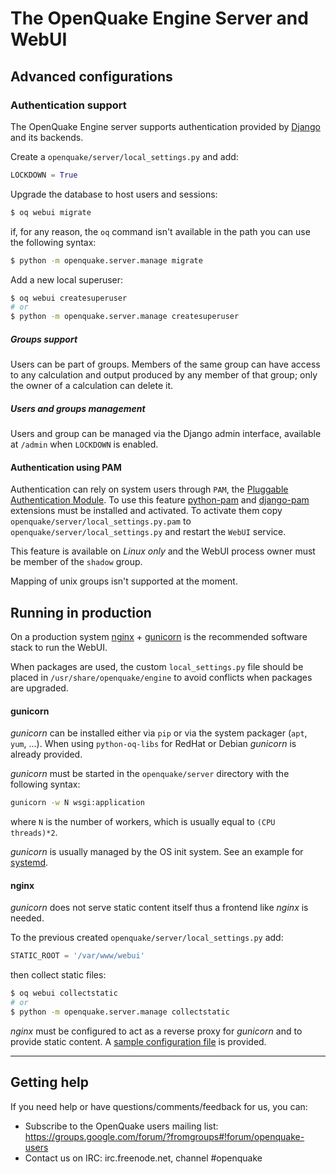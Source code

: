 # The OpenQuake Engine Server and WebUI

## Advanced configurations

### Authentication support

The OpenQuake Engine server supports authentication provided by [Django](https://docs.djangoproject.com/en/stable/topics/auth/) and its backends.

Create a `openquake/server/local_settings.py` and add:
```python
LOCKDOWN = True
```

Upgrade the database to host users and sessions:

```bash
$ oq webui migrate 
```

if, for any reason, the `oq` command isn't available in the path you can use the following syntax:

```bash
$ python -m openquake.server.manage migrate 
```

Add a new local superuser:
```bash
$ oq webui createsuperuser
# or
$ python -m openquake.server.manage createsuperuser
```

##### Groups support

Users can be part of groups. Members of the same group can have access to any calculation and output produced by any member of that group; only the owner of a calculation can delete it.


##### Users and groups management

Users and group can be managed via the Django admin interface, available at `/admin` when `LOCKDOWN` is enabled.


#### Authentication using PAM
Authentication can rely on system users through `PAM`, the [Pluggable Authentication Module](https://en.wikipedia.org/wiki/Pluggable_authentication_module). To use this feature [python-pam](https://github.com/FirefighterBlu3/python-pam) and [django-pam](https://github.com/cnobile2012/django-pam) extensions must be installed and activated. To activate them copy `openquake/server/local_settings.py.pam` to `openquake/server/local_settings.py` and restart the `WebUI` service.

This feature is available on _Linux only_ and the WebUI process owner must be member of the `shadow` group.

Mapping of unix groups isn't supported at the moment.

## Running in production

On a production system [nginx](http://nginx.org/en/) + [gunicorn](http://gunicorn.org/) is the recommended software stack to run the WebUI.

When packages are used, the custom `local_settings.py` file should be placed in `/usr/share/openquake/engine` to avoid conflicts when packages are upgraded.

#### gunicorn

*gunicorn* can be installed either via `pip` or via the system packager (`apt`, `yum`, ...). When using `python-oq-libs` for RedHat or Debian *gunicorn* is already provided.

*gunicorn* must be started in the `openquake/server` directory with the following syntax:

```bash
gunicorn -w N wsgi:application
```

where `N` is the number of workers, which is usually equal to `(CPU threads)*2`.

*gunicorn* is usually managed by the OS init system. See an example for [systemd](../../debian/systemd/openquake-webui.service).

#### nginx

*gunicorn* does not serve static content itself thus a frontend like *nginx* is needed.

To the previous created `openquake/server/local_settings.py` add:

```python
STATIC_ROOT = '/var/www/webui'
```

then collect static files:

```bash
$ oq webui collectstatic
# or
$ python -m openquake.server.manage collectstatic
```

*nginx* must be configured to act as a reverse proxy for *gunicorn* and to provide static content. A [sample configuration file](examples/nginx.md) is provided.

***

## Getting help
If you need help or have questions/comments/feedback for us, you can:
  * Subscribe to the OpenQuake users mailing list: https://groups.google.com/forum/?fromgroups#!forum/openquake-users
  * Contact us on IRC: irc.freenode.net, channel #openquake
